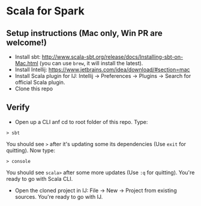 # Scala for Spark

## Setup instructions (Mac only, Win PR are welcome!)

* Install sbt: http://www.scala-sbt.org/release/docs/Installing-sbt-on-Mac.html (you can use `brew`, it will install the latest).
* Install Intellij: https://www.jetbrains.com/idea/download/#section=mac
* Install Scala plugin for IJ: Intellij -> Preferences -> Plugins -> Search for official Scala plugin.
* Clone this repo

## Verify

* Open up a CLI anf cd to root folder of this repo. Type:

```
> sbt
```
You should see `>` after it's updating some its dependencies (Use `exit` for quitting). Now type:

```
> console
```

You should see `scala>` after some more updates (Use `:q` for quitting). You're ready to go with Scala CLI.

* Open the cloned project in IJ: File -> New -> Project from existing sources. You're ready to go with IJ.


